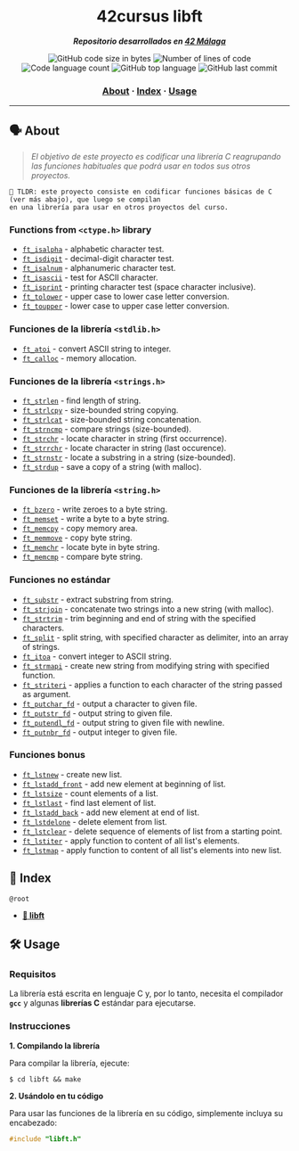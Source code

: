 <h1 align="center">
  42cursus libft
</h1>

<p align="center">
  <b><i>Repositorio desarrollados en <a href="https://www.42malaga.com/">42 Málaga</a></i></b><br>
</p>

<p align="center">
	<img alt="GitHub code size in bytes" src="https://img.shields.io/github/languages/code-size/Selio30/42-libft?color=blueviolet" />
	<img alt="Number of lines of code" src="https://img.shields.io/tokei/lines/github/Selio30/42-libft?color=blueviolet" />
	<img alt="Code language count" src="https://img.shields.io/github/languages/count/Selio30/42-libft?color=blue" />
	<img alt="GitHub top language" src="https://img.shields.io/github/languages/top/Selio30/42-libft?color=blue" />
	<img alt="GitHub last commit" src="https://img.shields.io/github/last-commit/Selio30/42-libft?color=brightgreen" />
</p>

<h3 align="center">
	<a href="#%EF%B8%8F-about">About</a>
	<span> · </span>
	<a href="#-index">Index</a>
	<span> · </span>
	<a href="#%EF%B8%8F-usage">Usage</a>
</h3>

---

## 🗣️ About

> _El objetivo de este proyecto es codificar una librería C reagrupando las funciones habituales que podrá usar en todos sus otros proyectos._

	🚀 TLDR: este proyecto consiste en codificar funciones básicas de C (ver más abajo), que luego se compilan
	en una librería para usar en otros proyectos del curso.

### Functions from `<ctype.h>` library

* [`ft_isalpha`](libft/ft_isalpha.c)			- alphabetic character test.
* [`ft_isdigit`](libft/ft_isdigit.c)			- decimal-digit character test.
* [`ft_isalnum`](libft/ft_isalnum.c)			- alphanumeric character test.
* [`ft_isascii`](libft/ft_isascii.c)		  - test for ASCII character. 
* [`ft_isprint`](libft/ft_isprint.c)			- printing character test (space character inclusive).
* [`ft_tolower`](libft/ft_tolower.c)			- upper case to lower case letter conversion.
* [`ft_toupper`](libft/ft_toupper.c)			- lower case to upper case letter conversion.

### Funciones de la librería `<stdlib.h>`

* [`ft_atoi`](libft/ft_atoi.c)		      - convert ASCII string to integer.
* [`ft_calloc`](libft/ft_calloc.c)	      - memory allocation.

### Funciones de la librería `<strings.h>`

* [`ft_strlen`](42-libft/libft/ft_strlen.c)			  - find length of string.
* [`ft_strlcpy`](libft/ft_strlcpy.c)		  - size-bounded string copying.
* [`ft_strlcat`](libft/ft_strlcat.c)    	- size-bounded string concatenation.
* [`ft_strncmp`](libft/ft_strncmp.c)  		- compare strings (size-bounded).
* [`ft_strchr`](libft/ft_strchr.c)		  	- locate character in string (first occurrence).
* [`ft_strrchr`](libft/ft_strrchr.c)		  - locate character in string (last occurence).
* [`ft_strnstr`](libft/ft_strnstr.c)  		- locate a substring in a string (size-bounded).
* [`ft_strdup`](libft/ft_strdup.c)		  	- save a copy of a string (with malloc).

### Funciones de la librería `<string.h>`

* [`ft_bzero`](libft/ft_bzero.c)	  	  - write zeroes to a byte string.
* [`ft_memset`](libft/ft_memset.c)   	  - write a byte to a byte string.
* [`ft_memcpy`](libft/ft_memcpy.c)		    - copy memory area.
* [`ft_memmove`](libft/ft_memmove.c)	    - copy byte string.
* [`ft_memchr`](libft/ft_memchr.c)		    - locate byte in byte string.
* [`ft_memcmp`](libft/ft_memcmp.c)	      - compare byte string.

### Funciones no estándar

* [`ft_substr`](libft/ft_substr.c)				- extract substring from string.
* [`ft_strjoin`](libft/ft_strjoin.c)		  - concatenate two strings into a new string (with malloc).
* [`ft_strtrim`](libft/ft_strtrim.c)			- trim beginning and end of string with the specified characters.
* [`ft_split`](libft/ft_split.c)			  - split string, with specified character as delimiter, into an array of strings.
* [`ft_itoa`](libft/ft_itoa.c)					- convert integer to ASCII string.
* [`ft_strmapi`](libft/ft_strmapi.c)			- create new string from modifying string with specified function.
* [`ft_striteri`](libft/ft_striteri.c)			- applies a function to each character of the string passed as argument.
* [`ft_putchar_fd`](libft/ft_putchar_fd.c)		- output a character to given file.
* [`ft_putstr_fd`](libft/ft_putstr_fd.c)		- output string to given file.
* [`ft_putendl_fd`](libft/ft_putendl_fd.c)		- output string to given file with newline.
* [`ft_putnbr_fd`](libft/ft_putnbr_fd.c)		- output integer to given file.

### Funciones bonus

* [`ft_lstnew`](libft/ft_lstnew.c)				- create new list.
* [`ft_lstadd_front`](libft/ft_lstadd_front.c) - add new element at beginning of list.
* [`ft_lstsize`](libft/ft_lstsize.c)			- count elements of a list.
* [`ft_lstlast`](libft/ft_lstlast.c)			- find last element of list.
* [`ft_lstadd_back`](libft/ft_lstadd_back.c)	- add new element at end of list.
* [`ft_lstdelone`](libft/ft_lstdelone.c)		- delete element from list.
* [`ft_lstclear`](libft/ft_lstclear.c)			- delete sequence of elements of list from a starting point.
* [`ft_lstiter`](libft/ft_lstiter.c)		  - apply function to content of all list's elements.
* [`ft_lstmap`](libft/ft_lstmap.c)			  - apply function to content of all list's elements into new list.

## 📑 Index

`@root`

* [**📁 libft**](libft/)

## 🛠️ Usage

### Requisitos

La librería está escrita en lenguaje C y, por lo tanto, necesita el compilador **`gcc`** y algunas **librerías C** estándar para ejecutarse.

### Instrucciones

**1. Compilando la librería**

Para compilar la librería, ejecute:

```shell
$ cd libft && make
```

**2. Usándolo en tu código**

Para usar las funciones de la librería en su código, simplemente incluya su encabezado:

```C
#include "libft.h"
```
